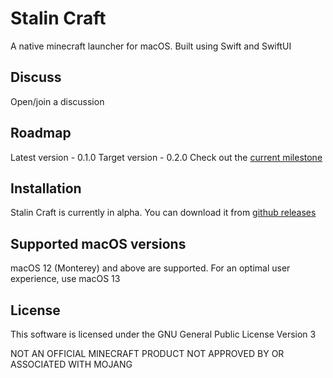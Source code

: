 # Stalin Craft

A native minecraft launcher for macOS. Built using Swift and SwiftUI

## Discuss
Open/join a discussion

## Roadmap
Latest version - 0.1.0
Target version - 0.2.0
Check out the [current milestone](https://github.com/TopScrech/InnateMC/milestone/2)

## Installation
Stalin Craft is currently in alpha. You can download it from [github releases](https://github.com/TopScrech/InnateMC/releases)

## Supported macOS versions
macOS 12 (Monterey) and above are supported. For an optimal user experience, use macOS 13

## License
This software is licensed under the GNU General Public License Version 3

NOT AN OFFICIAL MINECRAFT PRODUCT
NOT APPROVED BY OR ASSOCIATED WITH MOJANG
